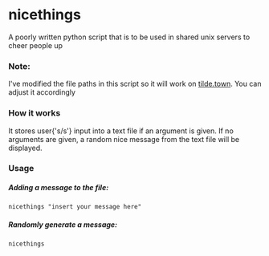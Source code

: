 # nicethings
A poorly written python script that is to be used in shared unix servers to cheer people up

### Note: 
I've modified the file paths in this script so it will work on [tilde.town](https://tilde.town). You can adjust it accordingly

### How it works
It stores user{'s/s'} input into a text file if an argument is given. If no arguments are given, a random nice message from the text file will be displayed.

### Usage
##### Adding a message to the file:
`nicethings "insert your message here"`
##### Randomly generate a message:
`nicethings`
